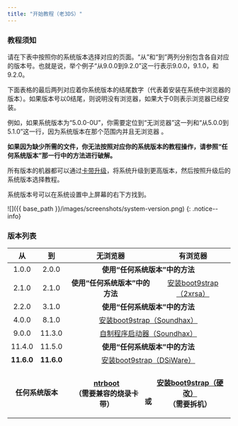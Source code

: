 ```yaml
---
title: "开始教程（老3DS）"
---
```


### 教程须知

请在下表中按照你的系统版本选择对应的页面。“从”和“到”两列分别包含各自对应的版本号。也就是说，举个例子“从9.0.0到9.2.0”这一行表示9.0.0，9.1.0，和9.2.0。

下面表格的最后两列对应着你系统版本的结尾数字（代表着安装在系统中浏览器的版本）。如果版本号以0结尾，则说明没有浏览器，如果大于0则表示浏览器已经安装。

例如，如果系统版本为“5.0.0-0U”，你需要定位到“无浏览器”这一列和“从5.0.0到5.1.0”这一行，因为系统版本在那个范围内并且无浏览器 。

**如果因为缺少所需的文件，你无法按照对应你的系统版本的教程操作，请参照“任何系统版本”那一行中的方法进行破解。**

所有版本的机器都可以通过[卡带升级](cart-update)，将系统升级到更高版本，然后按照升级后的系统版本选择教程。

系统版本号可以在系统设置中上屏幕的右下方找到。

![]({{ base_path }}/images/screenshots/system-version.png)
{: .notice--info}

### 版本列表

<table>
  <colgroup>
    <col span="1" style="width: 10%;">
    <col span="1" style="width: 10%;">
    <col span="1" style="width: 40%;">
  </colgroup>
  <thead>
    <tr>
      <th style="text-align: center">从</th>
      <th style="text-align: center">到</th>
      <th style="text-align: center">无浏览器</th>
      <th style="text-align: center">有浏览器</th>
    </tr>
  </thead>
  <tbody>
    <tr>
      <td style="text-align: center">1.0.0</td>
      <td style="text-align: center">2.0.0</td>
      <td style="text-align: center; font-weight: bold;" colspan="2">使用“任何系统版本”中的方法</td>
    </tr>
    <tr>
      <td style="text-align: center">2.1.0</td>
      <td style="text-align: center">2.1.0</td>
      <td style="text-align: center; font-weight: bold;">使用“任何系统版本”中的方法</td>
      <td style="text-align: center"><a href="installing-boot9strap-(2xrsa)">安装boot9strap（2xrsa）</a></td>
    </tr>
    <tr>
      <td style="text-align: center">2.2.0</td>
      <td style="text-align: center">3.1.0</td>
      <td style="text-align: center; font-weight: bold;" colspan="2">使用“任何系统版本”中的方法</td>
    </tr>
    <tr>
      <td style="text-align: center">4.0.0</td>
      <td style="text-align: center">8.1.0</td>
      <td style="text-align: center" colspan="2"><a href="installing-boot9strap-(soundhax)">安装boot9strap（Soundhax）</a></td>
    </tr>
    <tr>
      <td style="text-align: center">9.0.0</td>
      <td style="text-align: center">11.3.0</td>
      <td style="text-align: center" colspan="2"><a href="homebrew-launcher-(soundhax)">自制程序启动器（Soundhax）</a></td>
    </tr>
    <tr>
      <td style="text-align: center">11.4.0</td>
      <td style="text-align: center">11.5.0</td>
      <td style="text-align: center; font-weight: bold;" colspan="2">使用“任何系统版本”中的方法</td>
    <tr>
      <td style="text-align: center; font-weight: bold;">11.6.0</td>
      <td style="text-align: center; font-weight: bold;">11.6.0</td>
      <td style="text-align: center" colspan="2"><a href="installing-boot9strap-(dsiware)">安装boot9strap（DSiWare）</a></td>
    </tr>
    <tr>
      <td style="text-align: center; font-weight: bold;" colspan="2">任何系统版本<br></td>
      <td style="text-align: center; font-weight: bold;" colspan="2"><p style="display: inline-block; margin-top: 1.3em; width: 47%"><a href="ntrboot">ntrboot</a><br>（需要兼容的烧录卡带）</p><p style="display: inline-block; margin-top: 1.3em; vertical-align: super; width: 6%">或</p><p style="display: inline-block; margin-top: 1.3em; width: 47%"><a href="installing-boot9strap-(hardmod)">安装boot9strap（硬改）</a><br>（需要拆机）</p></td>
    </tr>
  </tbody>
</table>

